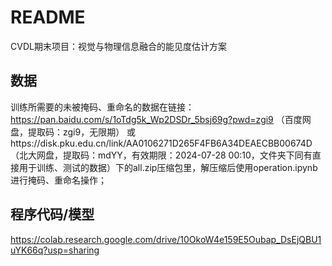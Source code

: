 # README
CVDL期末项目：视觉与物理信息融合的能见度估计方案

## 数据
训练所需要的未被掩码、重命名的数据在链接：https://pan.baidu.com/s/1oTdg5k_Wp2DSDr_5bsj69g?pwd=zgi9 （百度网盘，提取码：zgi9，无限期）
或https://disk.pku.edu.cn/link/AA0106271D265F4FB6A34DEAECBB00674D（北大网盘，提取码：mdYY，有效期限：2024-07-28 00:10，文件夹下同有直接用于训练、测试的数据）下的all.zip压缩包里，解压缩后使用operation.ipynb进行掩码、重命名操作；

## 程序代码/模型
https://colab.research.google.com/drive/10OkoW4e159E5Oubap_DsEjQBU1uYK66q?usp=sharing

